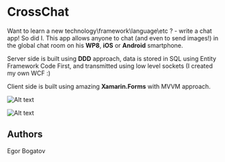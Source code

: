 CrossChat
============

Want to learn a new technology\framework\language\etc ? - write a chat app! So did I. This app allows anyone to chat (and even to send images!) in the global chat room on his **WP8**, **iOS** or **Android** smartphone.
  
Server side is built using **DDD** approach, data is stored in SQL using Entity Framework Code First, and transmitted using low level sockets (I created my own WCF :)

Client side is built using amazing **Xamarin.Forms** with MVVM approach.


![Alt text](http://habrastorage.org/files/8f5/9ab/ef3/8f59abef3c6d4bb98ccb0a7d2c031dcc.png)

![Alt text](http://habrastorage.org/files/5df/7ca/a3c/5df7caa3cf244cbb856d4bd074395a7b.png)


Authors
-------

Egor Bogatov
